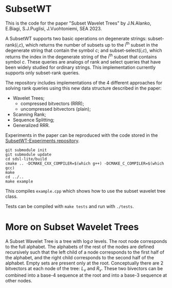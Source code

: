 # SubsetWT
This is the code for the paper "Subset Wavelet Trees" by J.N.Alanko, E.Biagi,  S.J.Puglisi,  J.Vuohtoniemi, SEA 2023. 

A SubsetWT supports two basic operations on degenerate strings: subset-rank(*i*,*c*), which returns the number of subsets up to the i<sup>th</sup> subset in the degenerate string that contain the symbol *c*; and subset-select(*i*,*c*), which returns the index in the degenerate string of the i<sup>th</sup> subset that contains symbol *c*. These queries are analogs of rank and select queries that have been widely studied for ordinary strings.
This implementation currently supports only subset-rank queries.

The repository includes implementations of the 4 different approaches for solving rank queries using this new data structure described in the paper:
- Wavelet Trees;
  * compressed bitvectors (RRR);
  * uncompressed bitvectors (plain);  
- Scanning Rank;
- Sequence Splitting;
- Generalized RRR.
  
Experiments in the paper can be reproduced with the code stored in the [SubsetWT-Experiments repository](https://github.com/jnalanko/SubsetWT-Experiments).

```
git submodule init
git submodule update
cd sdsl-lite/build
cmake .. -DCMAKE_CXX_COMPILER=$(which g++) -DCMAKE_C_COMPILER=$(which gcc)
make
cd ../..
make example
```

This compiles `example.cpp` which shows how to use the subset wavelet tree class.

Tests can be compiled with `make tests` and run with `./tests`.

# More on Subset Wavelet Trees
A Subset Wavelet Tree is a tree with $\log \sigma$ levels. The root node corresponds to the full alphabet. The alphabets of the rest of the nodes are defined recursively such that the left child of a node corresponds to the first half of the alphabet, and the right child corresponds to the second half of the alphabet. Empty sets are present only at the root.
Conceptually there are 2 bitvectors at each node of the tree: $L_v$ and $R_v$.
These two bivectors can be combined into a base-4 sequence at the root and into a base-3 sequence at other nodes.
